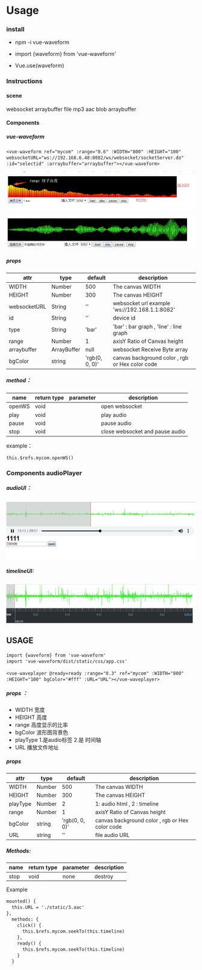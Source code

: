 # Usage


### install

* npm -i vue-waveform


* import {waveform} from 'vue-waveform' 
* Vue.use(waveform)


### Instructions

#### scene
websocket arraybuffer file mp3 aac blob arraybuffer

#### Components
 
#####  vue-waveform
```
<vue-waveform ref="mycom" :range="0.6" :WIDTH="800" :HEIGHT="100" websocketURL="ws://192.168.6.48:8082/ws/websocket/socketServer.do" :id="selectid" :arraybuffer="arraybuffer"></vue-waveform> 
```

![效果](https://github.com/chenqiaoen521/vue-waveform/blob/master/example.png)

![效果2](https://github.com/chenqiaoen521/vue-waveform/blob/master/ex2.png)

##### props
|  attr  |  type | default |  description |
|  ----  | ----  |  ----   |  ----       |
| WIDTH  | Number | 500 |  The canvas WIDTH  |
| HEIGHT  | Number | 300 |  The canvas HEIGHT |
| websocketURL  | String | '' |  websocket url example 'ws://192.168.1.1:8082' |
| id  | String | '' |  device id |
| type  | String | 'bar' |  'bar' : bar graph  , 'line' : line  graph |
| range  | Number | 1 |  axisY Ratio of Canvas height |
| arraybuffer | ArrayBuffer | null |  websocket Receive Byte array |
| bgColor | string | 'rgb(0, 0, 0)' |  canvas background color , rgb or Hex color code |

##### method：
|  name  |  return type | parameter |  description |
|  ----  | ----  |  ----   |  ----       |
| openWS  | void |  |  open websocket  |
| play  | void |  |  play audio |
| pause  | void |  |  pause audio |
| stop  | void |  |  close websocket and pause audio |

example： 
```
this.$refs.mycom.openWS()
```


### Components audioPlayer
##### audioUI：
![效果3](https://github.com/chenqiaoen521/vue-waveform/blob/master/ex3.png)
##### timelineUI:
![效果3](https://github.com/chenqiaoen521/vue-waveform/blob/master/ex4.png)

## USAGE
```
import {waveform} from 'vue-waveform'
import 'vue-waveform/dist/static/css/app.css'

<vue-waveplayer @ready=ready :range="0.3" ref="mycom" :WIDTH="800" :HEIGHT="100" bgColor="#fff" :URL="URL"></vue-waveplayer>

```
##### props ：
* WIDTH  宽度 
* HEIGHT  高度
* range 高度显示的比率
* bgColor 波形图背景色
* playType 1.是audio标签 2.是 时间轴
* URL 播放文件地址
##### props
|  attr  |  type | default |  description |
|  ----  | ----  |  ----   |  ----       |
| WIDTH  | Number | 500 |  The canvas WIDTH  |
| HEIGHT  | Number | 300 |  The canvas HEIGHT |
| playType  | Number | 2 |  1: audio html  , 2 : timeline |
| range  | Number | 1 |  axisY Ratio of Canvas height |
| bgColor | string | 'rgb(0, 0, 0)' |  canvas background color , rgb or Hex color code |
| URL  | string | '' |  file audio URL |
##### Methods:
|  name  |  return type | parameter |  description |
|  ----  | ----  |  ----   |  ----       |
| stop  | void | none |  destroy  |

Example
```
mounted() {
  this.URL = './static/3.aac'
},
  methods: {
    click() {
      this.$refs.mycom.seekTo(this.timeline)
    },
    ready() {
      this.$refs.mycom.seekTo(this.timeline)
    }
  }

```
